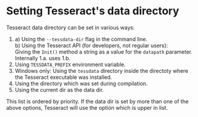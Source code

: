 # Setting Tesseract's data directory

Tesseract data directory can be set in various ways:

 1. a) Using the `--tessdata-dir` flag in the command line.\
    b) Using the Tesseract API (for developers, not regular users):\
       Giving the `Init()` method a string as a value for the `datapath` parameter.\
       Internally 1.a. uses 1.b.  
 2. Using `TESSDATA_PREFIX` environment variable.
 3. Windows only: Using the `tessdata` directory inside the directoty where the Tesseract executable was installed.
 4. Using the directory which was set during compilation.
 5. Using the current dir as the data dir.
 

This list is ordered by priority. If the data dir is set by more than one of the above options, Tesseract will use the option which is upper in list.
